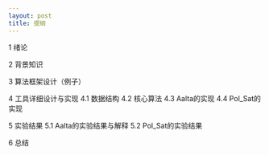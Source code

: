 ```yaml
---
layout: post
title: 提纲
---
```


1 绪论

2 背景知识

3 算法框架设计（例子）

4 工具详细设计与实现
4.1 数据结构
4.2 核心算法
4.3 Aalta的实现
4.4 Pol_Sat的实现

5 实验结果
5.1 Aalta的实验结果与解释
5.2 Pol_Sat的实验结果

6 总结

